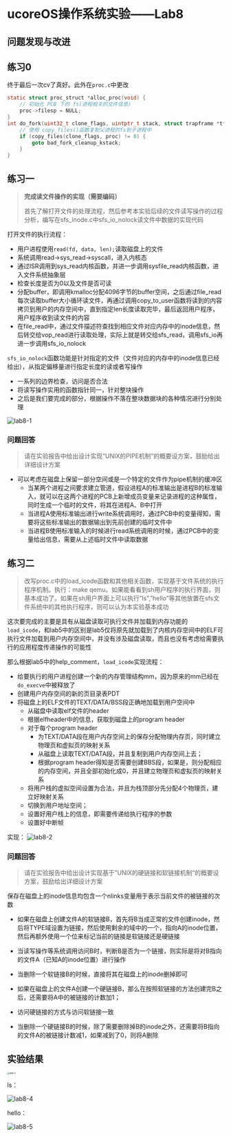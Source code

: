 # ucoreOS操作系统实验——Lab8

## 问题发现与改进

## 练习0

终于最后一次cv了真好。此外在`proc.c`中更改

```c
static struct proc_struct *alloc_proc(void) {
    // 初始化 PCB 下的 fs(进程相关的文件信息)
    proc->filesp = NULL;
}
int do_fork(uint32_t clone_flags, uintptr_t stack, struct trapframe *tf) {
    // 使用 copy_files()函数复制父进程的fs到子进程中
    if (copy_files(clone_flags, proc) != 0) {
        goto bad_fork_cleanup_kstack;
    }
}
```

## 练习一

> **完成读文件操作的实现（需要编码）**
>
> 首先了解打开文件的处理流程，然后参考本实验后续的文件读写操作的过程分析，编写在sfs_inode.c中sfs_io_nolock读文件中数据的实现代码

打开文件的执行流程：

- 用户进程使用`read(fd, data, len);`读取磁盘上的文件
- 系统调用read->sys_read->syscall，进入内核态
- 通过ISR调用到sys_read内核函数，并进一步调用sysfile_read内核函数，进入文件系统抽象层
- 检查长度是否为0以及文件是否可读
- 分配buffer，即调用kmalloc分配4096字节的buffer空间，之后通过file_read每次读取buffer大小循环读文件，再通过调用copy_to_user函数将读到的内容拷贝到用户的内存空间中，直到指定len长度读取完毕，最后返回用户程序，用户程序收到读文件的内容
- 在file_read中，通过文件描述符查找到相应文件对应内存中的inode信息，然后转交给vop_read进行读取处理，实际上就是转交给sfs_read，调用sfs_io再进一步调用sfs_io_nolock

`sfs_io_nolock`函数功能是针对指定的文件（文件对应的内存中的inode信息已经给出），从指定偏移量进行指定长度的读或者写操作

- 一系列的边界检查，访问是否合法
- 将读写操作实用的函数指针同一，针对整块操作
- 之后是我们要完成的部分，根据操作不落在整块数据块的各种情况进行分别处理

![lab8-1](/Users/zhouchenfei/Desktop/OS截图/lab8-1.png)

### 问题回答

> 请在实验报告中给出设计实现”UNIX的PIPE机制“的概要设方案，鼓励给出详细设计方案

- 可以考虑在磁盘上保留一部分空间或是一个特定的文件作为pipe机制的缓冲区
  - 当某两个进程之间要求建立管道，假设进程A的标准输出是进程B的标准输入，就可以在这两个进程的PCB上新增成员变量来记录进程的这种属性，同时生成一个临时的文件，将其在进程A、B中打开
  - 当进程A使用标准输出进行write系统调用时，通过PCB中的变量得知，需要将这些标准输出的数据输出到先前创建的临时文件中
  - 当进程B使用标准输入的时候进行read系统调用的时候，通过PCB中的变量给出信息，需要从上述临时文件中读取数据

## 练习二

> 改写proc.c中的load_icode函数和其他相关函数，实现基于文件系统的执行程序机制。执行：make qemu。如果能看看到sh用户程序的执行界面，则基本成功了。如果在sh用户界面上可以执行”ls”,”hello”等其他放置在sfs文件系统中的其他执行程序，则可以认为本实验基本成功

这次要完成的主要是具有从磁盘读取可执行文件并加载到内存功能的`load_icode`，和lab5中的区别是lab5仅将原先就加载到了内核内存空间中的ELF可执行文件加载到用户内存空间中，并没有涉及磁盘读取，而且也没有考虑给需要执行的应用程度传递操作的可能性

那么根据lab5中的help_comment，`load_icode`实现流程：

- 给要执行的用户进程创建一个新的内存管理结构mm，因为原来的mm已经在`do_execve`中被释放了
- 创建用户内存空间的新的页目录表PDT
- 将磁盘上的ELF文件的TEXT/DATA/BSS段正确地加载到用户空间中
  - 从磁盘中读取elf文件的header
  - 根据elfheader中的信息，获取到磁盘上的program header
  - 对于每个program header
    - 为TEXT/DATA段在用户内存空间上的保存分配物理内存页，同时建立物理页和虚拟页的映射关系
    - 从磁盘上读取TEXT/DATA段，并且复制到用户内存空间上去；
    - 根据program header得知是否需要创建BBS段，如果是，则分配相应的内存空间，并且全部初始化成0，并且建立物理页和虚拟页的映射关系
  - 将用户栈的虚拟空间设置为合法，并且为栈顶部分先分配4个物理页，建立好映射关系
  - 切换到用户地址空间；
  - 设置好用户栈上的信息，即需要传递给执行程序的参数
  - 设置好中断帧

实现：
![lab8-2](/Users/zhouchenfei/Desktop/OS截图/lab8-2.png)

### 问题回答

> 请在实验报告中给出设计实现基于”UNIX的硬链接和软链接机制“的概要设方案，鼓励给出详细设计方案

保存在磁盘上的inode信息均包含一个nlinks变量用于表示当前文件的被链接的次数

- 如果在磁盘上创建文件A的软链接B，首先将B当成正常的文件创建inode，然后将TYPE域设置为链接，然后使用剩余的域中的一个，指向A的inode位置，然后再额外使用一个位来标记当前的链接是软链接还是硬链接

- 当读写操作等系统调用访问B时，判断B是否为一个链接，则实际是将对B指向的文件A（已知A的inode位置）进行操作

- 当删除一个软链接B的时候，直接将其在磁盘上的inode删掉即可

  

- 如果在磁盘上的文件A创建一个硬链接B，那么在按照软链接的方法创建完B之后，还需要将A中的被链接的计数加1；

- 访问硬链接的方式与访问软链接一致

- 当删除一个硬链接B的时候，除了需要删除掉B的inode之外，还需要将B指向的文件A的被链接计数减1，如果减到了0，则将A删除

## 实验结果

<img src="/Users/zhouchenfei/Desktop/OS截图/lab8-3.jpg" alt="lab8-3" style="zoom:33%;" />

ls：

![lab8-4](/Users/zhouchenfei/Desktop/OS截图/lab8-4.jpg)

hello：

![lab8-5](/Users/zhouchenfei/Desktop/OS截图/lab8-5.png)

